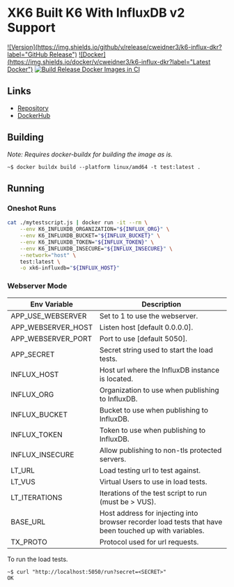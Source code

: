 # XK6 Built K6 With InfluxDB v2 Support

[![Version](https://img.shields.io/github/v/release/cweidner3/k6-influx-dkr?label="GitHub Release")](https://github.com/cweidner3/k6-influx-dkr)
[![Docker](https://img.shields.io/docker/v/cweidner3/k6-influx-dkr?label="Latest Docker")](https://github.com/cweidner3/k6-influx-dkr)
[![Build Release Docker Images in CI](https://github.com/cweidner3/k6-influx-dkr/actions/workflows/push-rel-images.yml/badge.svg)](https://github.com/cweidner3/k6-influx-dkr/actions/workflows/push-rel-images.yml)

## Links

- [Repository](https://github.com/cweidner3/k6-influx-dkr)
- [DockerHub](https://hub.docker.com/r/cweidner3/k6-influx-dkr)

## Building

_Note: Requires docker-buildx for building the image as is._

```
~$ docker buildx build --platform linux/amd64 -t test:latest .
```

## Running

### Oneshot Runs

```bash
cat ./mytestscript.js | docker run -it --rm \
    --env K6_INFLUXDB_ORGANIZATION="${INFLUX_ORG}" \
    --env K6_INFLUXDB_BUCKET="${INFLUX_BUCKET}" \
    --env K6_INFLUXDB_TOKEN="${INFLUX_TOKEN}" \
    --env K6_INFLUXDB_INSECURE="${INFLUX_INSECURE}" \
    --network="host" \
    test:latest \
    -o xk6-influxdb="${INFLUX_HOST}"
```

### Webserver Mode

| Env Variable       | Description                                           |
|--------------------|-------------------------------------------------------|
| APP_USE_WEBSERVER  | Set to 1 to use the webserver.                        |
| APP_WEBSERVER_HOST | Listen host [default 0.0.0.0].                        |
| APP_WEBSERVER_PORT | Port to use [default 5050].                           |
| APP_SECRET         | Secret string used to start the load tests.           |
| INFLUX_HOST        | Host url where the InfluxDB instance is located.      |
| INFLUX_ORG         | Organization to use when publishing to InfluxDB.      |
| INFLUX_BUCKET      | Bucket to use when publishing to InfluxDB.            |
| INFLUX_TOKEN       | Token to use when publishing to InfluxDB.             |
| INFLUX_INSECURE    | Allow publishing to non-tls protected servers.        |
| LT_URL             | Load testing url to test against.                     |
| LT_VUS             | Virtual Users to use in load tests.                   |
| LT_ITERATIONS      | Iterations of the test script to run (must be > VUS). |
| BASE_URL           | Host address for injecting into browser recorder load tests that have been touched up with variables. |
| TX_PROTO           | Protocol used for url requests.                       |

To run the load tests.

```
~$ curl "http://localhost:5050/run?secret=<SECRET>"
OK
```
